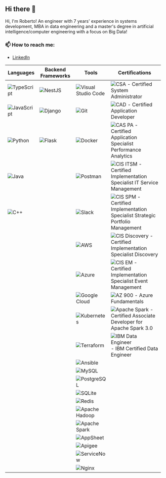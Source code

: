## Hi there 👋

Hi, I'm Roberto! An engineer with 7 years' experience in systems development, MBA in data engineering and a master's degree in artificial intelligence/computer engineering with a focus on Big Data!

### 📫 How to reach me:
- [LinkedIn](https://www.linkedin.com/in/roberto-sa/)

| **Languages** | **Backend Frameworks** | **Tools** | **Certifications** |
| ------------- | ----------------------- | --------- | ------------------- |
| ![TypeScript](https://img.shields.io/badge/-TypeScript-3178C6?style=flat&logo=typescript&logoColor=white) | ![NestJS](https://img.shields.io/badge/-NestJS-E0234E?style=flat&logo=nestjs&logoColor=white) | ![Visual Studio Code](https://img.shields.io/badge/-VS%20Code-007ACC?style=flat&logo=visual-studio-code&logoColor=white) | ![CSA](https://img.shields.io/badge/ServiceNow-CSA-4CAF50?style=flat&logo=servicenow&logoColor=white) - Certified System Administrator |
| ![JavaScript](https://img.shields.io/badge/-JavaScript-F7DF1E?style=flat&logo=javascript&logoColor=black) | ![Django](https://img.shields.io/badge/-Django-092E20?style=flat&logo=django&logoColor=white) | ![Git](https://img.shields.io/badge/-Git-F05032?style=flat&logo=git&logoColor=white) | ![CAD](https://img.shields.io/badge/ServiceNow-CAD-4CAF50?style=flat&logo=servicenow&logoColor=white) - Certified Application Developer |
| ![Python](https://img.shields.io/badge/-Python-3776AB?style=flat&logo=python&logoColor=white) | ![Flask](https://img.shields.io/badge/-Flask-000000?style=flat&logo=flask&logoColor=white) | ![Docker](https://img.shields.io/badge/-Docker-2496ED?style=flat&logo=docker&logoColor=white) | ![CAS PA](https://img.shields.io/badge/ServiceNow-CAS%20PA-4CAF50?style=flat&logo=servicenow&logoColor=white) - Certified Application Specialist Performance Analytics |
| ![Java](https://img.shields.io/badge/-Java-007396?style=flat&logo=java&logoColor=white) | | ![Postman](https://img.shields.io/badge/-Postman-FF6C37?style=flat&logo=postman&logoColor=white) | ![CIS ITSM](https://img.shields.io/badge/ServiceNow-CIS%20ITSM-4CAF50?style=flat&logo=servicenow&logoColor=white) - Certified Implementation Specialist IT Service Management |
| ![C++](https://img.shields.io/badge/-C++-00599C?style=flat&logo=c%2B%2B&logoColor=white) | | ![Slack](https://img.shields.io/badge/-Slack-4A154B?style=flat&logo=slack&logoColor=white) | ![CIS SPM](https://img.shields.io/badge/ServiceNow-CIS%20SPM-4CAF50?style=flat&logo=servicenow&logoColor=white) - Certified Implementation Specialist Strategic Portfolio Management |
| | | ![AWS](https://img.shields.io/badge/-AWS-232F3E?style=flat&logo=amazon-aws&logoColor=white) | ![CIS Discovery](https://img.shields.io/badge/ServiceNow-CIS%20Discovery-4CAF50?style=flat&logo=servicenow&logoColor=white) - Certified Implementation Specialist Discovery |
| | | ![Azure](https://img.shields.io/badge/-Azure-0078D4?style=flat&logo=microsoft-azure&logoColor=white) | ![CIS EM](https://img.shields.io/badge/ServiceNow-CIS%20EM-4CAF50?style=flat&logo=servicenow&logoColor=white) - Certified Implementation Specialist Event Management |
| | | ![Google Cloud](https://img.shields.io/badge/-Google%20Cloud-4285F4?style=flat&logo=google-cloud&logoColor=white) | ![AZ 900](https://img.shields.io/badge/Azure-AZ%20900-0078D4?style=flat&logo=microsoft-azure&logoColor=white) - Azure Fundamentals |
| | | ![Kubernetes](https://img.shields.io/badge/-Kubernetes-326CE5?style=flat&logo=kubernetes&logoColor=white) | ![Apache Spark](https://img.shields.io/badge/DataBricks-Apache%20Spark%203.0-E25A1C?style=flat&logo=apachespark&logoColor=white) - Certified Associate Developer for Apache Spark 3.0 |
| | | ![Terraform](https://img.shields.io/badge/-Terraform-623CE4?style=flat&logo=terraform&logoColor=white) | ![IBM Data Engineer](https://img.shields.io/badge/IBM-Certified%20Data%20Engineer-052FAD?style=flat&logo=ibm&logoColor=white) - IBM Certified Data Engineer |
| | | ![Ansible](https://img.shields.io/badge/-Ansible-EE0000?style=flat&logo=ansible&logoColor=white) | |
| | | ![MySQL](https://img.shields.io/badge/-MySQL-4479A1?style=flat&logo=mysql&logoColor=white) | |
| | | ![PostgreSQL](https://img.shields.io/badge/-PostgreSQL-336791?style=flat&logo=postgresql&logoColor=white) | |
| | | ![SQLite](https://img.shields.io/badge/-SQLite-003B57?style=flat&logo=sqlite&logoColor=white) | |
| | | ![Redis](https://img.shields.io/badge/-Redis-DC382D?style=flat&logo=redis&logoColor=white) | |
| | | ![Apache Hadoop](https://img.shields.io/badge/-Apache%20Hadoop-66CCFF?style=flat&logo=apache-hadoop&logoColor=black) | |
| | | ![Apache Spark](https://img.shields.io/badge/-Apache%20Spark-E25A1C?style=flat&logo=apachespark&logoColor=white) | |
| | | ![AppSheet](https://img.shields.io/badge/-AppSheet-34A853?style=flat&logo=appsheet&logoColor=white) | |
| | | ![Apigee](https://img.shields.io/badge/-Apigee-4285F4?style=flat&logo=apigee&logoColor=white) | |
| | | ![ServiceNow](https://img.shields.io/badge/-ServiceNow-4CAF50?style=flat&logo=servicenow&logoColor=white) | |
| | | ![Nginx](https://img.shields.io/badge/-Nginx-009639?style=flat&logo=nginx&logoColor=white) | |





